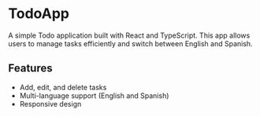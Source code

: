 # TodoApp

A simple Todo application built with React and TypeScript. This app allows users to manage tasks efficiently and switch between English and Spanish.

## Features

- Add, edit, and delete tasks
- Multi-language support (English and Spanish)
- Responsive design
